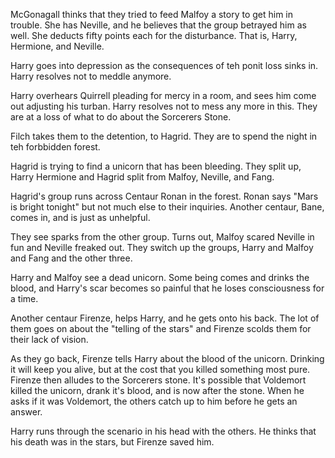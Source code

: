 McGonagall thinks that they tried to feed Malfoy a story to get him in trouble.
She has Neville, and he believes that the group betrayed him as well. She
deducts fifty points each for the disturbance. That is, Harry, Hermione, and
Neville.

Harry goes into depression as the consequences of teh ponit loss sinks in.
Harry resolves not to meddle anymore.

Harry overhears Quirrell pleading for mercy in a room, and sees him come out
adjusting his turban. Harry resolves not to mess any more in this. They are at
a loss of what to do about the Sorcerers Stone.

Filch takes them to the detention, to Hagrid. They are to spend the night in
teh forbbidden forest.

Hagrid is trying to find a unicorn that has been bleeding. They split up, Harry
Hermione and Hagrid split from Malfoy, Neville, and Fang.

Hagrid's group runs across Centaur Ronan in the forest. Ronan says "Mars is
bright tonight" but not much else to their inquiries. Another centaur, Bane,
comes in, and is just as unhelpful.

They see sparks from the other group. Turns out, Malfoy scared Neville in fun
and Neville freaked out. They switch up the groups, Harry and Malfoy and Fang
and the other three.

Harry and Malfoy see a dead unicorn. Some being comes and drinks the blood, and
Harry's scar becomes so painful that he loses consciousness for a time.

Another centaur Firenze, helps Harry, and he gets onto his back. The lot of
them goes on about the "telling of the stars" and Firenze scolds them for their
lack of vision.

As they go back, Firenze tells Harry about the blood of the unicorn. Drinking
it will keep you alive, but at the cost that you killed something most pure.
Firenze then alludes to the Sorcerers stone. It's possible that Voldemort
killed the unicorn, drank it's blood, and is now after the stone. When he asks
if it was Voldemort, the others catch up to him before he gets an answer.

Harry runs through the scenario in his head with the others. He thinks that his
death was in the stars, but Firenze saved him.
